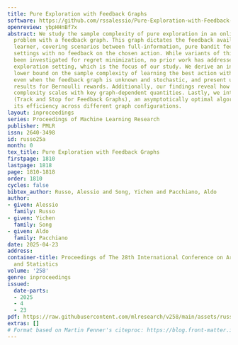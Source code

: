 ```yaml
---
title: Pure Exploration with Feedback Graphs
software: https://github.com/rssalessio/Pure-Exploration-with-Feedback-Graphs
openreview: ybpHHnBf7x
abstract: We study the sample complexity of pure exploration in an online learning
  problem with a feedback graph. This graph dictates the feedback available to the
  learner, covering scenarios between full-information, pure bandit feedback, and
  settings with no feedback on the chosen action. While variants of this problem have
  been investigated for regret minimization, no prior work has addressed the pure
  exploration setting, which is the focus of our study. We derive an instance-specific
  lower bound on the sample complexity of learning the best action with fixed confidence,
  even when the feedback graph is unknown and stochastic, and present unidentifiability
  results for Bernoulli rewards. Additionally, our findings reveal how the sample
  complexity scales with key graph-dependent quantities. Lastly, we introduce TaS-FG
  (Track and Stop for Feedback Graphs), an asymptotically optimal algorithm, and demonstrate
  its efficiency across different graph configurations.
layout: inproceedings
series: Proceedings of Machine Learning Research
publisher: PMLR
issn: 2640-3498
id: russo25a
month: 0
tex_title: Pure Exploration with Feedback Graphs
firstpage: 1810
lastpage: 1818
page: 1810-1818
order: 1810
cycles: false
bibtex_author: Russo, Alessio and Song, Yichen and Pacchiano, Aldo
author:
- given: Alessio
  family: Russo
- given: Yichen
  family: Song
- given: Aldo
  family: Pacchiano
date: 2025-04-23
address:
container-title: Proceedings of The 28th International Conference on Artificial Intelligence
  and Statistics
volume: '258'
genre: inproceedings
issued:
  date-parts:
  - 2025
  - 4
  - 23
pdf: https://raw.githubusercontent.com/mlresearch/v258/main/assets/russo25a/russo25a.pdf
extras: []
# Format based on Martin Fenner's citeproc: https://blog.front-matter.io/posts/citeproc-yaml-for-bibliographies/
---
```

